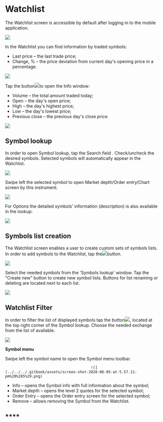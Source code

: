 # Watchlist

The Watchlist screen is accessible by default after logging in to the mobile application.

![](../../../.gitbook/assets/1%20%28135%29.png)

In the Watchlist you can find information by traded symbols:

* Last price – the last trade price;
* Change, % – the price deviation from current day's opening price in a percentage.

![](../../../.gitbook/assets/2%20%2895%29.png)

Tap the button![](../../../.gitbook/assets/arrow-right.jpg)to open the Info window:

* Volume – the total amount traded today;
* Open – the day's open price;
* High – the day's highest price;
* Low – the day's lowest price;
* Previous close – the previous day's close price.

![](../../../.gitbook/assets/3%20%2881%29.png)

## **Symbol lookup**

In order to open Symbol lookup, tap the Search field . Check/uncheck the desired symbols. Selected symbols will automatically appear in the Watchlist.

![](../../../.gitbook/assets/2%20%28115%29.png)

Swipe left the selected symbol to open Market depth/Order entry/Chart screen by this instrument.

![](../../../.gitbook/assets/3%20%2892%29.png)

For Options the detailed symbols' information \(description\) is also available in the lookup:

![](../../../.gitbook/assets/ios.png)

## **Symbols list creation**

The Watchlist screen enables a user to create custom sets of symbols lists. In order to add symbols to the Watchlist, tap the![](../../../.gitbook/assets/1-1-.png)button.

![](../../../.gitbook/assets/unnamed%20%281%29.png)

Select the needed symbols from the 'Symbols lookup' window. Tap the "Create new" button to create new symbol lists. Buttons for list renaming or deleting are located next to each list.

![](../../../.gitbook/assets/unnamed-1-.png)

## **Watchlist Filter**

In order to filter the list of displayed symbols tap the button![](../../../.gitbook/assets/4-%20%283%29%20%283%29.png), located at the top right corner of the Symbol lookup. Choose the needed exchange from the list of available.

![](../../../.gitbook/assets/5%20%2850%29.png)

**Symbol menu**

Swipe left the symbol name to open the Symbol menu toolbar.

```text
                                       ![](../../../.gitbook/assets/screen-shot-2020-06-05-at-5.57.11-pm%20%285%29.png)                                     
```

* Info – opens the Symbol info with full information about the symbol;
* Market depth – opens the level 2 quotes for the selected symbol;
* Order Entry – opens the Order entry screen for the selected symbol;
* Remove – allows removing the Symbol from the Watchlist.

## \*\*\*\*

